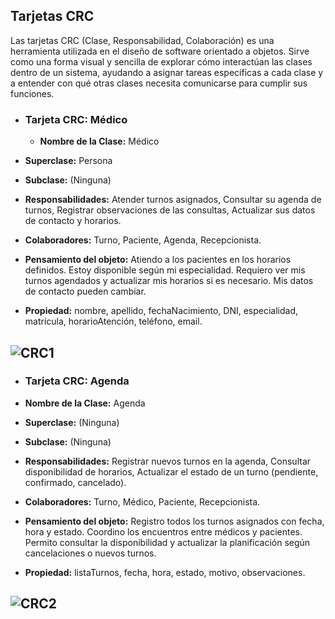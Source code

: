 ## Tarjetas CRC
Las tarjetas CRC (Clase, Responsabilidad, Colaboración) es una herramienta utilizada en el diseño de software orientado a objetos. Sirve como una forma visual y sencilla de explorar cómo interactúan las clases dentro de un sistema, ayudando a asignar tareas específicas a cada clase y a entender con qué otras clases necesita comunicarse para cumplir sus funciones.

- ### Tarjeta CRC: Médico
  - **Nombre de la Clase:** Médico

 - **Superclase:** Persona

 - **Subclase:** (Ninguna)

 - **Responsabilidades:** Atender turnos asignados, Consultar su agenda de turnos, Registrar observaciones de las consultas, Actualizar sus datos de contacto y horarios.

 - **Colaboradores:** Turno, Paciente, Agenda, Recepcionista.

 - **Pensamiento del objeto:** Atiendo a los pacientes en los horarios definidos. Estoy disponible según mi especialidad. Requiero ver mis turnos agendados y actualizar mis horarios si es necesario. Mis datos de contacto pueden cambiar.

 - **Propiedad:** nombre, apellido, fechaNacimiento, DNI, especialidad, matrícula, horarioAtención, teléfono, email.

 ![CRC1](https://github.com/user-attachments/assets/c66694b3-a4d1-48c9-8545-c74a4ac54a7d)
 ---
 - ### Tarjeta CRC: Agenda
- **Nombre de la Clase:** Agenda

- **Superclase:** (Ninguna)

- **Subclase:** (Ninguna)

- **Responsabilidades:** Registrar nuevos turnos en la agenda, Consultar disponibilidad de horarios, Actualizar el estado de un turno (pendiente, confirmado, cancelado).

- **Colaboradores:** Turno, Médico, Paciente, Recepcionista.

- **Pensamiento del objeto:** Registro todos los turnos asignados con fecha, hora y estado. Coordino los encuentros entre médicos y pacientes. Permito consultar la disponibilidad y actualizar la planificación según cancelaciones o nuevos turnos.

- **Propiedad:** listaTurnos, fecha, hora, estado, motivo, observaciones.

![CRC2](https://github.com/user-attachments/assets/638f9b5b-61ad-4c6c-864c-6b5d75d8672b)
---

